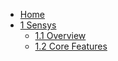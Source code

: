 * [Home](Home)
* [1 Sensys](1-Sensys)
    * [1.1 Overview](1.1-Overview)
    * [1.2 Core Features](1.2-Core-Features)

